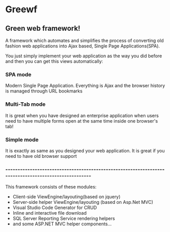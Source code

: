 # Greewf

## Green web framework!

A framework which automates and simplifies the process of converting old fashion web applications into Ajax based, Single Page Applications(SPA).

You just simply implement your web application as the way you did before and then you can get this views automatically: 
### SPA mode 
Modern Single Page Application. Everything is Ajax and the browser history is managed through URL bookmarks

### Multi-Tab mode
It is great when you have designed an enterprise application when users need to have multiple forms open at the same time inside one browser's tab!  

### Simple mode
It is exactly as same as you designed your web application. It is great if you need to have old browser support 

### ----------------------------------------------------------------------------------------------------


This framework consists of these modules:

- Client-side ViewEngine/layouting(based on jquery) 
- Server-side helper ViewEngine/layouting (based on Asp.Net MVC)
- Visual Studio Code Generator for CRUD 
- Inline and interactive file download
- SQL Server Reporting Service rendering helpers
- and some ASP.NET MVC helper components...
